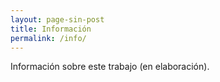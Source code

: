 ```yaml
---
layout: page-sin-post
title: Información
permalink: /info/
---
```


Información sobre este trabajo (en elaboración).
